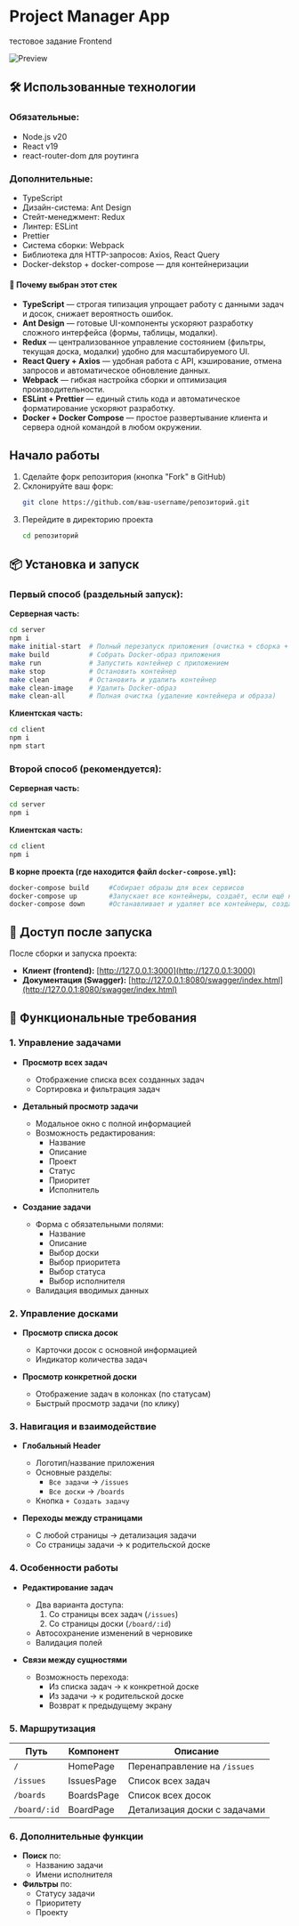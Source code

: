 # Project Manager App
тестовое задание Frontend

![Preview](capture_20250421200909795.bmp)

## 🛠️ Использованные технологии

### Обязательные:

- Node.js v20
- React v19
- react-router-dom для роутинга

### Дополнительные:

- TypeScript
- Дизайн-система: Ant Design
- Стейт-менеджмент: Redux
- Линтер: ESLint
- Prettier
- Система сборки: Webpack
- Библиотека для HTTP-запросов: Axios, React Query
- Docker-dekstop + docker-compose — для контейнеризации

#### 🧩 Почему выбран этот стек

- **TypeScript** — строгая типизация упрощает работу с данными задач и досок, снижает вероятность ошибок.
- **Ant Design** — готовые UI-компоненты ускоряют разработку сложного интерфейса (формы, таблицы, модалки).
- **Redux** — централизованное управление состоянием (фильтры, текущая доска, модалки) удобно для масштабируемого UI.
- **React Query + Axios** — удобная работа с API, кэширование, отмена запросов и автоматическое обновление данных.
- **Webpack** — гибкая настройка сборки и оптимизация производительности.
- **ESLint + Prettier** — единый стиль кода и автоматическое форматирование ускоряют разработку.
- **Docker + Docker Compose** — простое развертывание клиента и сервера одной командой в любом окружении.

## Начало работы

1. Сделайте форк репозитория (кнопка "Fork" в GitHub)
2. Склонируйте ваш форк:
   ```bash
   git clone https://github.com/ваш-username/репозиторий.git
   ```
3. Перейдите в директорию проекта
   ```bash
   cd репозиторий
   ```

## 📦 Установка и запуск

### Первый способ (раздельный запуск):

**Серверная часть:**

```bash
cd server
npm i
make initial-start  # Полный перезапуск приложения (очистка + сборка + запуск)
make build          # Собрать Docker-образ приложения
make run            # Запустить контейнер с приложением
make stop           # Остановить контейнер
make clean          # Остановить и удалить контейнер
make clean-image    # Удалить Docker-образ
make clean-all      # Полная очистка (удаление контейнера и образа)

```

**Клиентская часть:**

```bash
cd client
npm i
npm start

```

### Второй способ (рекомендуется):
**Серверная часть:**

```bash
cd server
npm i

```
**Клиентская часть:**

```bash
cd client
npm i

```
**В корне проекта (где находится файл `docker-compose.yml`):**

```bash
docker-compose build     #Собирает образы для всех сервисов
docker-compose up        #Запускает все контейнеры, создаёт, если ещё не созданы
docker-compose down      #Останавливает и удаляет все контейнеры, созданные `up`

```

## 🚀 Доступ после запуска

После сборки и запуска проекта:

- **Клиент (frontend):** [http://127.0.0.1:3000](http://127.0.0.1:3000)
- **Документация (Swagger):** [http://127.0.0.1:8080/swagger/index.html](http://127.0.0.1:8080/swagger/index.html)


## 📌 Функциональные требования

### 1. Управление задачами
- **Просмотр всех задач**
  - Отображение списка всех созданных задач
  - Сортировка и фильтрация задач

- **Детальный просмотр задачи**
  - Модальное окно с полной информацией
  - Возможность редактирования:
    - Название
    - Описание
    - Проект
    - Статус
    - Приоритет
    - Исполнитель

- **Создание задачи**
  - Форма с обязательными полями:
    - Название 
    - Описание
    - Выбор доски
    - Выбор приоритета
    - Выбор статуса
    - Выбор исполнителя
  - Валидация вводимых данных

### 2. Управление досками
- **Просмотр списка досок**
  - Карточки досок с основной информацией
  - Индикатор количества задач

- **Просмотр конкретной доски**
  - Отображение задач в колонках (по статусам)
  - Быстрый просмотр задачи (по клику)

### 3. Навигация и взаимодействие
- **Глобальный Header**
  - Логотип/название приложения
  - Основные разделы:
    - `Все задачи` → `/issues`
    - `Все доски` → `/boards`
  - Кнопка `+ Создать задачу`

- **Переходы между страницами**
  - С любой страницы → детализация задачи
  - Со страницы задачи → к родительской доске

### 4. Особенности работы
- **Редактирование задач**
  - Два варианта доступа:
    1. Со страницы всех задач (`/issues`)
    2. Со страницы доски (`/board/:id`)
  - Автосохранение изменений в черновике
  - Валидация полей

- **Связи между сущностями**
  - Возможность перехода:
    - Из списка задач → к конкретной доске
    - Из задачи → к родительской доске
    - Возврат к предыдущему экрану

### 5. Маршрутизация
| Путь | Компонент | Описание |
|------|-----------|----------|
| `/` | HomePage | Перенаправление на `/issues` |
| `/issues` | IssuesPage | Список всех задач |
| `/boards` | BoardsPage | Список всех досок |
| `/board/:id` | BoardPage | Детализация доски с задачами |

### 6. Дополнительные функции
- **Поиск** по:
  -  Названию задачи
  -  Имени исполнителя
- **Фильтры** по:
  - Статусу задачи
  - Приоритету
  - Проекту
